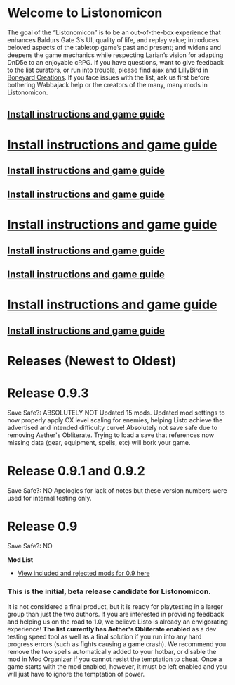 # Welcome to Listonomicon
The goal of the “Listonomicon” is to be an out-of-the-box experience that enhances Baldurs Gate 3’s UI, quality of life, and replay value; introduces beloved aspects of the tabletop game’s past and present; and widens and deepens the game mechanics while respecting Larian’s vision for adapting DnD5e to an enjoyable cRPG. If you have questions, want to give feedback to the list curators, or run into trouble, please find ajax and LillyBird in [Boneyard Creations](https://discord.gg/UycnjCzKP8). If you face issues with the list, ask us first before bothering Wabbajack help or the creators of the many, many mods in Listonomicon.

## [Install instructions and game guide](https://docs.google.com/document/d/15A-MscG3uYFf5_G8TkGYnJaq_2NBv9fo1mT-fwjUMCg/edit?usp=sharing)
# [Install instructions and game guide](https://docs.google.com/document/d/15A-MscG3uYFf5_G8TkGYnJaq_2NBv9fo1mT-fwjUMCg/edit?usp=sharing)
## [Install instructions and game guide](https://docs.google.com/document/d/15A-MscG3uYFf5_G8TkGYnJaq_2NBv9fo1mT-fwjUMCg/edit?usp=sharing)
## [Install instructions and game guide](https://docs.google.com/document/d/15A-MscG3uYFf5_G8TkGYnJaq_2NBv9fo1mT-fwjUMCg/edit?usp=sharing)
# [Install instructions and game guide](https://docs.google.com/document/d/15A-MscG3uYFf5_G8TkGYnJaq_2NBv9fo1mT-fwjUMCg/edit?usp=sharing)
## [Install instructions and game guide](https://docs.google.com/document/d/15A-MscG3uYFf5_G8TkGYnJaq_2NBv9fo1mT-fwjUMCg/edit?usp=sharing)
## [Install instructions and game guide](https://docs.google.com/document/d/15A-MscG3uYFf5_G8TkGYnJaq_2NBv9fo1mT-fwjUMCg/edit?usp=sharing)
# [Install instructions and game guide](https://docs.google.com/document/d/15A-MscG3uYFf5_G8TkGYnJaq_2NBv9fo1mT-fwjUMCg/edit?usp=sharing)
## [Install instructions and game guide](https://docs.google.com/document/d/15A-MscG3uYFf5_G8TkGYnJaq_2NBv9fo1mT-fwjUMCg/edit?usp=sharing)

# Releases (Newest to Oldest)  

# Release 0.9.3  
Save Safe?: ABSOLUTELY NOT
Updated 15 mods.
Updated mod settings to now properly apply CX level scaling for enemies, helping Listo achieve the advertised and intended difficulty curve!
Absolutely not save safe due to removing Aether's Obliterate. Trying to load a save that references now missing data (gear, equipment, spells, etc) will bork your game.

# Release 0.9.1 and 0.9.2  
Save Safe?: NO
Apologies for lack of notes but these version numbers were used for internal testing only.

# Release 0.9  
Save Safe?: NO   
  
**Mod List**  

* [View included and rejected mods for 0.9 here](https://docs.google.com/spreadsheets/d/1PMiKCHX8Z2WRwqXoCThW8oPxZFau13UcQGitSoo6n-s/edit?usp=sharing)

### This is the initial, beta release candidate for Listonomicon. 
It is not considered a final product, but it is ready for playtesting in a larger group than just the two authors. If you are interested in providing feedback and helping us on the road to 1.0, we believe Listo is already an envigorating experience! **The list currently has Aether's Obliterate enabled** as a dev testing speed tool as well as a final solution if you run into any hard progress errors (such as fights causing a game crash). We recommend you remove the two spells automatically added to your hotbar, or disable the mod in Mod Organizer if you cannot resist the temptation to cheat. Once a game starts with the mod enabled, however, it must be left enabled and you will just have to ignore the temptation of power.
